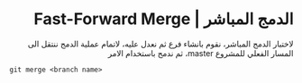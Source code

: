 <div dir="rtl">

# الدمج المباشر | Fast-Forward Merge

لاختبار الدمج المباشر، نقوم بانشاء فرع ثم نعدل عليه، لاتمام عملية الدمج ننتقل الى المسار الفعلي للمشروع master، ثم ندمج باستخدام الامر 
<div dir="ltr">

    git merge <branch name>

</div>

 </div>

